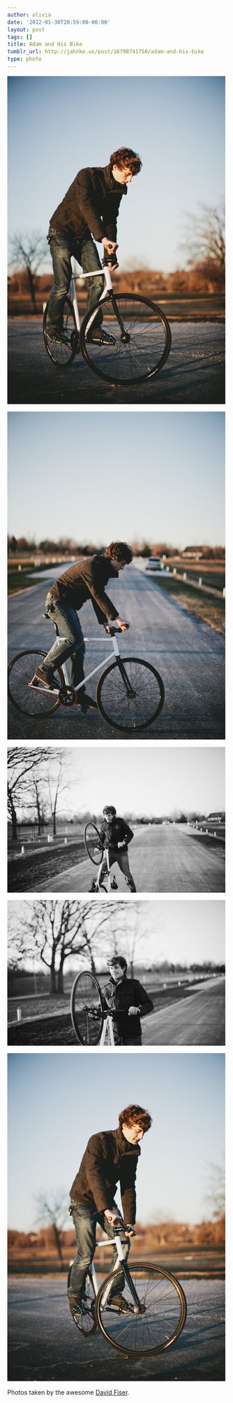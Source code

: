 ```yaml
---
author: olivia
date: '2012-01-30T20:59:00-06:00'
layout: post
tags: []
title: Adam and His Bike
tumblr_url: http://jahnke.us/post/16798741750/adam-and-his-bike
type: photo
---
```


![](/media/tumblr_lyn6rfR7Pd1qfd5w2.jpg)

![](/media/tumblr_lyn6sqcVyz1qfd5w2.jpg)

![](/media/tumblr_lyn6uhr8Q01qfd5w2.jpg)

![](/media/tumblr_lyn6uycFbN1qfd5w2.jpg)

![](/media/tumblr_lyn6voVUIx1qfd5w2.jpg)

Photos taken by the awesome [David Fiser](http://davidmatthewfiser.com/). 
